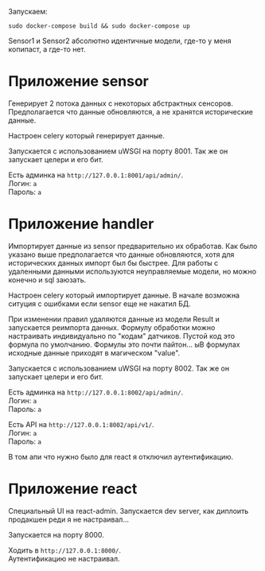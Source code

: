 Запускаем:

`sudo docker-compose build && sudo docker-compose up`

Sensor1 и Sensor2 абсолютно идентичные модели, где-то у меня копипаст, а где-то нет.

# Приложение sensor

Генерирует 2 потока данных с некоторых абстрактных сенсоров.
Предполагается что данные обновляются, а не хранятся исторические данные.

Настроен celery который генерирует данные.

Запускается с использованием uWSGI на порту 8001.
Так же он запускает целери и его бит.

Есть админка на `http://127.0.0.1:8001/api/admin/`.<br />
Логин: `a`<br />
Пароль: `a`<br />

# Приложение handler

Импортирует данные из sensor предварительно их обработав.
Как было указано выше предполагается что данные обновляются, хотя для исторических данных импорт был бы быстрее.
Для работы с удаленными данными используются неуправляемые модели, но можно конечно и sql заюзать.

Настроен celery который импортирует данные.
В начале возможна ситуция с ошибками если sensor еще не накатил БД.

При изменении правил удаляются данные из модели Result и запускается реимпорта данных.
Формулу обработки можно настраивать индивидуально по "кодам" датчиков.
Пустой код это формула по умолчанию.
Формулы это почти пайтон... ыВ формулах исходные данные приходят в магическом "value".

Запускается с использованием uWSGI на порту 8002.
Так же он запускает целери и его бит.

Есть админка на `http://127.0.0.1:8002/api/admin/`.<br />
Логин: `a`<br />
Пароль: `a`<br />

Есть API на `http://127.0.0.1:8002/api/v1/`.<br />
Логин: `a`<br />
Пароль: `a`<br />

В том апи что нужно было для react я отключил аутентификацию.


# Приложение react

Специальный UI на react-admin.
Запускается dev server, как диплоить продакшен реди я не настраивал...

Запускается на порту 8000.

Ходить в `http://127.0.0.1:8000/`.<br />
Аутентификацию не настраивал.


